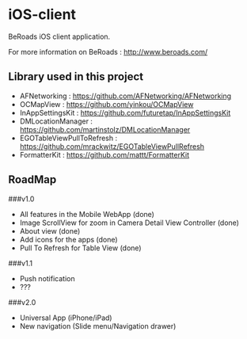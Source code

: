 iOS-client
==========

BeRoads iOS client application.

For more information on BeRoads : http://www.beroads.com/

Library used in this project
------
* AFNetworking : https://github.com/AFNetworking/AFNetworking
* OCMapView : https://github.com/yinkou/OCMapView
* InAppSettingsKit : https://github.com/futuretap/InAppSettingsKit
* DMLocationManager : https://github.com/martinstolz/DMLocationManager
* EGOTableViewPullToRefresh : https://github.com/mrackwitz/EGOTableViewPullRefresh
* FormatterKit : https://github.com/mattt/FormatterKit

RoadMap
-------

###v1.0

* All features in the Mobile WebApp (done)
* Image ScrollView for zoom in Camera Detail View Controller (done)
* About view (done)
* Add icons for the apps (done)
* Pull To Refresh for Table View (done)

###v1.1
* Push notification
* ???

###v2.0
* Universal App (iPhone/iPad)
* New navigation (Slide menu/Navigation drawer)
